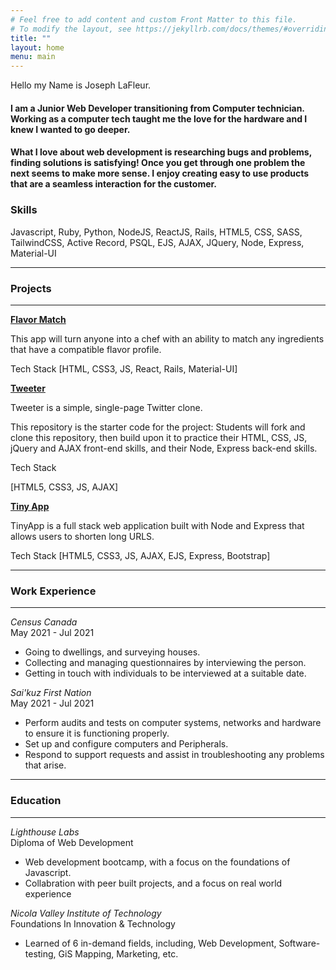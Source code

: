 ```yaml
---
# Feel free to add content and custom Front Matter to this file.
# To modify the layout, see https://jekyllrb.com/docs/themes/#overriding-theme-defaults
title: ""
layout: home
menu: main
---
```


Hello my Name is Joseph LaFleur.


#### I am a Junior Web Developer transitioning from Computer technician. Working as a computer tech taught me the love for the hardware and I knew I wanted to go deeper. 
#### What I love about web development is researching bugs and problems, finding solutions is satisfying!  Once you get through one problem the next seems to make more sense. I enjoy creating easy to use products that are a seamless interaction for the customer.

### Skills

Javascript, Ruby, Python, NodeJS, ReactJS, Rails, HTML5, CSS, SASS, TailwindCSS, Active Record, PSQL, EJS, AJAX, JQuery, Node, Express, Material-UI

---
### Projects
---

**[Flavor Match]**

This app will turn anyone into a chef with an ability to match any ingredients that have a compatible flavor profile.

Tech Stack
[HTML, CSS3, JS, React, Rails, Material-UI]

**[Tweeter]**

Tweeter is a simple, single-page Twitter clone.

This repository is the starter code for the project: Students will fork and clone this repository, then build upon it to practice their HTML, CSS, JS, jQuery and AJAX front-end skills, and their Node, Express back-end skills.

Tech Stack

[HTML5, CSS3, JS, AJAX]

**[Tiny App]**

TinyApp is a full stack web application built with Node and Express that allows users to shorten long URLS.

Tech Stack
[HTML5, CSS3, JS, AJAX, EJS, Express, Bootstrap]

---
### Work Experience
---


 *Census Canada*  
  May 2021 - Jul 2021
 * Going to dwellings, and surveying houses.
 * Collecting and managing questionnaires by interviewing the person.
 * Getting in touch with individuals to be interviewed at a suitable date. 

 *Sai'kuz First Nation*  
  May 2021 - Jul 2021
* Perform audits and tests on computer systems, networks and hardware to ensure it is functioning properly.
* Set up and configure computers and Peripherals.
* Respond to support requests and assist in troubleshooting any problems that arise.

---
### Education
---

 *Lighthouse Labs*  
  Diploma of Web Development
 * Web development bootcamp, with a focus on the foundations of Javascript.
 * Collabration with peer built projects, and a focus on real world experience 

 *Nicola Valley Institute of Technology*  
  Foundations In Innovation & Technology
  * Learned of 6 in-demand fields, including, Web Development, Software-testing, GiS Mapping, Marketing, etc.  
 
[Flavor Match]:https://github.com/jlafleur93/feb3cohort_final_project
[Tweeter]:https://github.com/jlafleur93/tweeter
[Tiny App]:https://github.com/jlafleur93/tinyapp